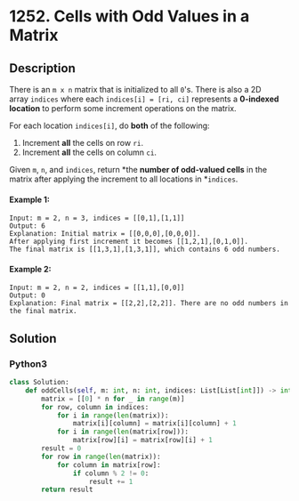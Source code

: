 # 1252. Cells with Odd Values in a Matrix


## Description
There is an `m x n` matrix that is initialized to all `0`'s. There is also a 2D array `indices` where each `indices[i] = [ri, ci]` represents a **0-indexed location** to perform some increment operations on the matrix.

For each location `indices[i]`, do **both** of the following:

1.  Increment **all** the cells on row `ri`.
2.  Increment **all** the cells on column `ci`.

Given `m`, `n`, and `indices`, return *the **number of odd-valued cells** in the matrix after applying the increment to all locations in *`indices`.

#### Example 1:
```
Input: m = 2, n = 3, indices = [[0,1],[1,1]]
Output: 6
Explanation: Initial matrix = [[0,0,0],[0,0,0]].
After applying first increment it becomes [[1,2,1],[0,1,0]].
The final matrix is [[1,3,1],[1,3,1]], which contains 6 odd numbers.
```

#### Example 2:
```
Input: m = 2, n = 2, indices = [[1,1],[0,0]]
Output: 0
Explanation: Final matrix = [[2,2],[2,2]]. There are no odd numbers in the final matrix.
```


## Solution

### Python3
```python
class Solution:
    def oddCells(self, m: int, n: int, indices: List[List[int]]) -> int:
        matrix = [[0] * n for _ in range(m)]
        for row, column in indices:
            for i in range(len(matrix)):
                matrix[i][column] = matrix[i][column] + 1
            for i in range(len(matrix[row])):
                matrix[row][i] = matrix[row][i] + 1
        result = 0
        for row in range(len(matrix)):
            for column in matrix[row]:
                if column % 2 != 0:
                    result += 1
        return result
```
